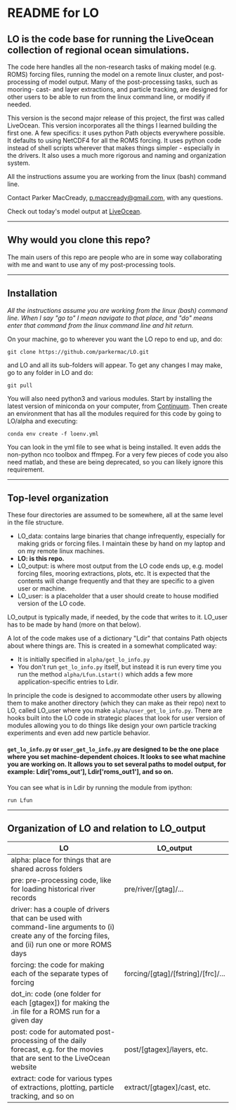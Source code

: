 # README for LO

## LO is the code base for running the LiveOcean collection of regional ocean simulations.

The code here handles all the non-research tasks of making model (e.g. ROMS) forcing files, running the model on a remote linux cluster, and post-processing of model output.  Many of the post-processing tasks, such as mooring- cast- and layer extractions, and particle tracking, are designed for other users to be able to run from the linux command line, or modify if needed.

This version is the second major release of this project, the first was called LiveOcean. This version incorporates all the things I learned building the first one. A few specifics: it uses python Path objects everywhere possible. It defaults to using NetCDF4 for all the ROMS forcing. It uses python code instead of shell scripts wherever that makes things simpler - especially in the drivers. It also uses a much more rigorous and naming and organization system.

All the instructions assume you are working from the linux (bash) command line.

Contact Parker MacCready, p.maccready@gmail.com, with any questions.

Check out today's model output at [LiveOcean](http://faculty.washington.edu/pmacc/LO/LiveOcean.html).

---

## Why would you clone this repo?

The main users of this repo are people who are in some way collaborating with me and want to use any of my post-processing tools.

---

## Installation

*All the instructions assume you are working from the linux (bash) command line. When I say "go to" I mean navigate to that place, and "do" means enter that command from the linux command line and hit return.*

On your machine, go to wherever you want the LO repo to end up, and do:
```
git clone https://github.com/parkermac/LO.git
```
and LO and all its sub-folders will appear. To get any changes I may make, go to any folder in LO and do:
```
git pull
```
You will also need python3 and various modules. Start by installing the latest version of miniconda on your computer, from [Continuum](https://docs.conda.io/en/latest/miniconda.html). Then create an environment that has all the modules required for this code by going to LO/alpha and executing:
```
conda env create -f loenv.yml
```
You can look in the yml file to see what is being installed.  It even adds the non-python nco toolbox and ffmpeg. For a very few pieces of code you also need matlab, and these are being deprecated, so you can likely ignore this requirement.

---

## Top-level organization

These four directories are assumed to be somewhere, all at the same level in the file structure.

- LO_data: contains large binaries that change infrequently, especially for making grids or forcing files.  I maintain these by hand on my laptop and on my remote linux machines.
- **LO: is this repo.**
- LO_output: is where most output from the LO code ends up, e.g. model forcing files, mooring extractions, plots, etc. It is expected that the contents will change frequently and that they are specific to a given user or machine.
- LO_user: is a placeholder that a user should create to house modified version of the LO code.

LO_output is typically made, if needed, by the code that writes to it. LO_user has to be made by hand (more on that below).

A lot of the code makes use of a dictionary "Ldir" that contains Path objects about where things are. This is created in a somewhat complicated way:
- It is initially specified in `alpha/get_lo_info.py`
- You don't run `get_lo_info.py` itself, but instead it is run every time you run the method `alpha/Lfun.Lstart()` which adds a few more application-specific entries to Ldir.

In principle the code is designed to accommodate other users by allowing them to make another directory (which they can make as their repo) next to LO, called LO_user where you make `alpha/user_get_lo_info.py`.  There are hooks built into the LO code in strategic places that look for
user version of modules allowing you to do things like design your own particle tracking experiments and even add new particle behavior.

#### `get_lo_info.py` or `user_get_lo_info.py` are designed to be the one place where you set machine-dependent choices.  It looks to see what machine you are working on.  It allows you to set several paths to model output, for example: Ldir['roms_out'], Ldir['roms_out1'], and so on.

You can see what is in Ldir by running the module from ipython:
```
run Lfun
```

---

## Organization of LO and relation to LO_output

| LO | LO_output |
| --- | --- |
| alpha: place for things that are shared across folders | |
| pre: pre-processing code, like for loading historical river records | pre/river/[gtag]/... |
| driver: has a couple of drivers that can be used with command-line arguments to (i) create any of the forcing files, and (ii) run one or more ROMS days | |
| forcing: the code for making each of the separate types of forcing | forcing/[gtag]/[fstring]/[frc]/... |
| dot_in: code (one folder for each [gtagex]) for making the .in file for a ROMS run for a given day |
| post: code for automated post-processing of the daily forecast, e.g. for the movies that are sent to the LiveOcean website | post/[gtagex]/layers, etc. |
| extract: code for various types of extractions, plotting, particle tracking, and so on | extract/[gtagex]/cast, etc. |
